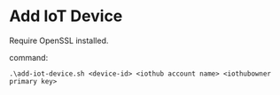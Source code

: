 # Add IoT Device

Require OpenSSL installed.

command:

`.\add-iot-device.sh <device-id> <iothub account name> <iothubowner primary key>`